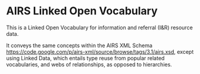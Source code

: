 AIRS Linked Open Vocabulary
==========

This is a Linked Open Vocabulary for information and referral (I&R) resource data.

It conveys the same concepts within the AIRS XML Schema https://code.google.com/p/airs-xml/source/browse/tags/3.1/airs.xsd, except using Linked Data, which entails type reuse from popular related vocabularies, and webs of relationships, as opposed to hierarchies.  
